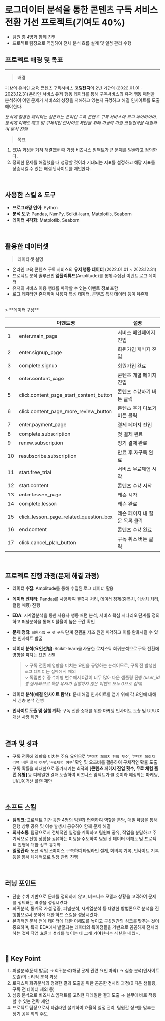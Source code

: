 # 로그데이터 분석을 통한 콘텐츠 구독 서비스 전환 개선 프로젝트(기여도 40%)
- 팀원 총 4명과 함께 진행
- 프로젝트 팀장으로 역임하여 전체 분석 흐름 설계 및 일정 관리 수행

## 프로젝트 배경 및 목표

---

> **배경**

가상의 온라인 교육 콘텐츠 구독서비스 **코딩천국**의 2년 기간의 (2022.01.01 - 2023.12.31) 온라인 서비스 유저 행동 데이터를 통해 구독서비스의 유저 행동 패턴을 분석하여 어떤 문제가 서비스의 성장을 저해하고 있는지 규명하고 해결 인사이트를 도출해야한다.

*분석에 활용된 데이터는 실존하는 온라인 교육 콘텐츠 구독 서비스의 로그 데이터이며, 분석에 이해도 제고 및 구체적인 인사이트 제안을 위해 가상의 기업 코딩천국을 대입하여 분석 진행*

> **목표**

1. EDA 과정을 거쳐 해결했을 때 가장 비즈니스 임팩트가 큰 문제를 발굴하고 정의한다.
2. 정의한 문제를 해결했을 때 성장할 것이라 기대되는 지표를 설정하고 해당 지표를 상승시킬 수 있는 해결 인사이트를 제안한다.
<br>

## **사용한 스킬 & 도구**

- **프로그래밍 언어**: Python
- **분석 도구**: Pandas, NumPy, Scikit-learn, Matplotlib, Seaborn
- **데이터 시각화**: Matplotlib, Seaborn
<br>

## 활용한 데이터셋

> **데이터 셋 설명**
- 온라인 교육 콘텐츠 구독 서비스의 **유저 행동 데이터** (2022.01.01 ~ 2023.12.31)
- 프로덕트 분석 솔루션인 **앰플리튜드**(Amplitude)를 통해 수집된 이벤트 로그 데이터
- 유저의 서비스 이용 행태를 파악할 수 있는 이벤트 정보 포함
- 로그 데이터만 존재하며 사용자 특성 데이터, 콘텐츠 특성 데이터 등이 미존재
<br>
> **데이터 구성**

|  | 이벤트명 | 설명 |
| --- | --- | --- |
| 1 | enter.main_page | 서비스 메인페이지 진입 |
| 2 | enter.signup_page | 회원가입 페이지 진입 |
| 3 | complete.signup | 회원가입 완료 |
| 4 | enter.content_page | 콘텐츠 개별 페이지 진입 |
| 5 | click.content_page_start_content_button | 콘텐츠 수강하기 버튼 클릭 |
| 6 | click.content_page_more_review_button | 콘텐츠 후기 더보기 버튼 클릭 |
| 7 | enter.payment_page | 결제 페이지 진입 |
| 8 | complete.subscription | 첫 결제 완료 |
| 9 | renew.subscription | 정기 결제 완료 |
| 10 | resubscribe.subscription | 만료 후 재구독 완료 |
| 11 | start.free_trial | 서비스 무료체험 시작 |
| 12 | start.content | 콘텐츠 수강 시작 |
| 13 | enter.lesson_page | 레슨 시작 |
| 14 | complete.lesson | 레슨 완료 |
| 15 | click_lesson_page_related_question_box | 레슨 페이지 내 질문 목록 클릭 |
| 16 | end.content | 콘텐츠 수강 완료 |
| 17 | click.cancel_plan_button | 구독 취소 버튼 클릭 |
<br>

## 프로젝트 진행 과정(문제 해결 과정)

- **데이터 수집**: Amplitude를 통해 수집된 로그 데이터 활용
- **데이터 전처리**: Pandas를 사용하여 결측치 처리, 데이터 정제(중복치, 이상치 처리, 컬럼 매핑) 진행
- **EDA**: 시계열분석을 통한 사용자 행동 패턴 분석, 서비스 핵심 시나리오 단계를 정의하고 퍼널분석을 통해 이탈율이 높은 구간 확인
- **문제 정의**: `회원가입` → `첫 구독` 단계 전환율 저조 원인 파악하고 이를 완화시킬 수 있는 인사이트 발굴
- **데이터 분석(요인선별)**: Scikit-learn을 사용한 로지스틱 회귀분석으로 구독 전환에 영향을 미치는 요인 선별

  > ✓ 구독 전환에 영향을 미치는 요인을 규명하는 분석이므로, 구독 전 발생한 로그 데이터는 집계에서 제외\
  > ✓ 독립변수 중 수치형 변수에서 0값이 너무 많아 다운 샘플링 진행 *(user_id별 집계되므로 특정 유저가 실행하지 않은 이벤트 모두 0으로 집계)*

- **데이터 분석(해결 인사이트 탐색)**: 문제 해결 인사이트를 얻기 위해 각 요인에 대해서 심층 분석 진행
- **인사이트 도출 및 실행 계획**: 구독 전환 증대를 위한 마케팅 인사이트 도출 및 UI/UX 개선 사항 제안
<br>

## **결과 및 성과**

- 구독 전환에 영향을 미치는 주요 요인으로 ‘`콘텐츠 페이지 진입 횟수`’, ‘`콘텐츠 페이지 리뷰 버튼 클릭 여부`’, ‘`무료체험 여부`’ 확인 및 오즈비를 활용하여 구체적인 확률 도출
- 구독 확률을 최대한으로 증가시키는 최적의 **[콘텐츠 페이지 진입 횟수, 무료 체험 플랜 유형]** 등 디테일한 결과 도출하여 비즈니스 임팩트가 클 것이라 예상되는 마케팅, UI/UX 개선 플랜 제안
<br>

## 소프트 스킬

- **팀워크**: 프로젝트 기간 동안 4명의 팀원과 협력하여 역할을 분담, 매일 미팅을 통해 진행 상황 공유 및 이슈 발생시 공유하여 함께 문제 해결
- **의사소통**: 팀장으로서 전체적인 일정을 계획하고 팀원에 공유, 작업을 분담하고 주기적으로 진행 상황을 공유하는 미팅을 주도하여 팀원 간 데이터 이해도 및 프로젝트 진행에 대한 싱크 동기화
- **일정관리**: 노션 작업 스페이스 구축하여 타임라인 설계, 회의록 기록, 인사이트 기록 등을 통해 체계적으로 일정 관리 진행
<br>

## 러닝 포인트

- 단순 수치 기반으로 문제를 정의하지 않고, 비즈니스 모델과 상황을 고려하여 문제를 정의하는 역량을 성장시켰다.
- 회귀분석, 통계적 가설 검증, 퍼널분석, 시계열분석 등 다양한 방법론으로 분석을 진행함으로써 분석에 대한 하드 스킬을 성장시켰다.
- 본격적인 분석 전에 데이터에 대한 이해도를 높이고 구성원간의 싱크를 맞추는 것이 중요하며, 특히 EDA에서 발굴되는 데이터의 특이점들을 기반으로 꼼꼼하게 전처리하는 것이 작업 효율과 성과를 높이는 데 크게 기여한다는 사실을 배웠다.
<br>

## **🔑 Key Point**

1. 퍼널분석(문제 발굴) → 회귀분석(해당 문제 관련 요인 파악) → 심층 분석(인사이트 도출)의 논리적 분석 과정
2. 로지스틱 회귀분석의 정확한 결과 도출을 위한 꼼꼼한 전처리 과정(0 다운 샘플링, 구독 전 데이터 제외 등)
3. 심층 분석으로 비즈니스 임팩트를 고려한 디테일한 결과 도출 → 실무에 바로 적용할 수 있는 전략 제안
4. 프로젝트 팀장으로서 타임라인 설계하여 효율적 일정 관리, 팀원간 싱크를 맞추는 정기 공유 회의 주도
